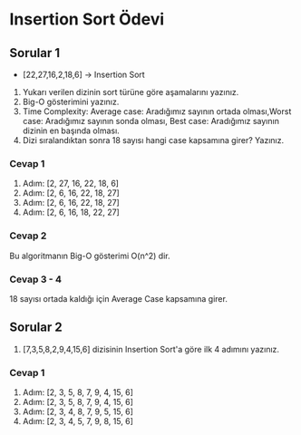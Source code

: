 # Insertion Sort Ödevi

## Sorular 1
 
* [22,27,16,2,18,6] -> Insertion Sort
1. Yukarı verilen dizinin sort türüne göre aşamalarını yazınız.
2. Big-O gösterimini yazınız.
3. Time Complexity: Average case: Aradığımız sayının ortada olması,Worst case: Aradığımız sayının sonda olması, Best case: Aradığımız sayının dizinin en başında olması.
4. Dizi sıralandıktan sonra 18 sayısı hangi case kapsamına girer? Yazınız.

### Cevap 1
  1.	Adım: [2, 27, 16, 22, 18, 6]
  2.	Adım: [2, 6, 16, 22, 18, 27]
  3.	Adım: [2, 6, 16, 22, 18, 27]
  4.	Adım: [2, 6, 16, 18, 22, 27]

### Cevap 2 
  Bu algoritmanın Big-O gösterimi O(n^2) dir. 
  
### Cevap 3 - 4
  18 sayısı ortada kaldığı için Average Case kapsamına girer.

## Sorular 2
1. [7,3,5,8,2,9,4,15,6] dizisinin Insertion Sort'a göre ilk 4 adımını yazınız.

### Cevap 1
  1.	Adım: [2, 3, 5, 8, 7, 9, 4, 15, 6]
  2.	Adım: [2, 3, 5, 8, 7, 9, 4, 15, 6]
  3.	Adım: [2, 3, 4, 8, 7, 9, 5, 15, 6]
  4.	Adım: [2, 3, 4, 5, 7, 9, 8, 15, 6]

